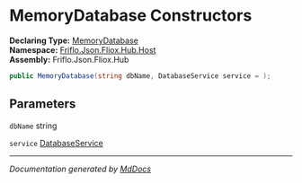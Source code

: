 ﻿<!--  
  <auto-generated>   
    The contents of this file were generated by a tool.  
    Changes to this file may be list if the file is regenerated  
  </auto-generated>   
-->

# MemoryDatabase Constructors

**Declaring Type:** [MemoryDatabase](../index.md)  
**Namespace:** [Friflo.Json.Fliox.Hub.Host](../../index.md)  
**Assembly:** Friflo.Json.Fliox.Hub

```csharp
public MemoryDatabase(string dbName, DatabaseService service = );
```

## Parameters

`dbName`  string

`service`  [DatabaseService](../../DatabaseService/index.md)

___

*Documentation generated by [MdDocs](https://github.com/ap0llo/mddocs)*
